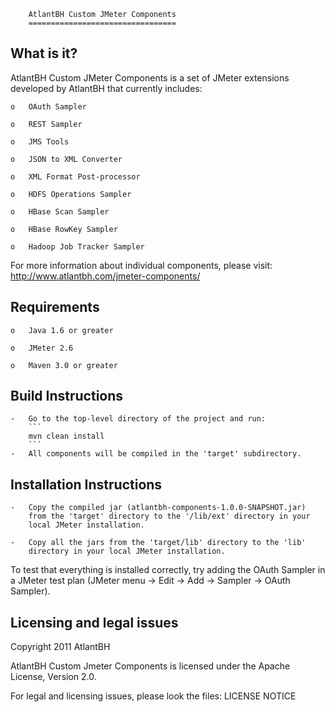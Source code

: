 		AtlantBH Custom JMeter Components
		=================================
  
  What is it?
  -----------
  
  AtlantBH Custom JMeter Components is a set of JMeter extensions
  developed by AtlantBH that currently includes:
  
	o	OAuth Sampler
	
	o	REST Sampler
	
	o	JMS Tools
	
	o	JSON to XML Converter
	
	o	XML Format Post-processor
	
	o	HDFS Operations Sampler
	
	o	HBase Scan Sampler
	
	o	HBase RowKey Sampler
	
	o	Hadoop Job Tracker Sampler	
	
  For more information about individual components, please visit: http://www.atlantbh.com/jmeter-components/
	
  
  Requirements
  ------------
  
	o	Java 1.6 or greater
	
	o 	JMeter 2.6
	
	o	Maven 3.0 or greater
  
  
  Build Instructions
  ------------------
  
	-	Go to the top-level directory of the project and run:
		```
		mvn clean install
		```
	-	All components will be compiled in the 'target' subdirectory.
	
	
  Installation Instructions
  -------------------------
  
	-	Copy the compiled jar (atlantbh-components-1.0.0-SNAPSHOT.jar) 
		from the 'target' directory to the '/lib/ext' directory in your 
		local JMeter installation.
		
	-	Copy all the jars from the 'target/lib' directory to the 'lib' 
		directory in your local JMeter installation.
  
  To test that everything is installed correctly, try adding the OAuth Sampler
  in a JMeter test plan (JMeter menu -> Edit -> Add -> Sampler -> OAuth Sampler).
  
  
  Licensing and legal issues
  --------------------------
  Copyright 2011 AtlantBH
  
  AtlantBH Custom Jmeter Components is licensed under the Apache License, Version 2.0.
  
  For legal and licensing issues, please look the files:
  LICENSE
  NOTICE
  